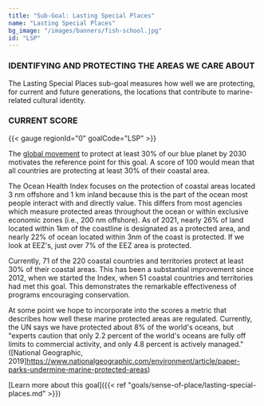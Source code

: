 ```yaml
---
title: "Sub-Goal: Lasting Special Places"
name: "Lasting Special Places"
bg_image: "/images/banners/fish-school.jpg"
id: "LSP"
---
```


### IDENTIFYING AND PROTECTING THE AREAS WE CARE ABOUT
The Lasting Special Places sub-goal measures how well we are protecting, for current and future generations, the locations that contribute to marine-related cultural identity. 

### CURRENT SCORE

{{< gauge regionId="0" goalCode="LSP" >}}

The [global movement](https://worldoceanday.org/take-action/social-media-toolkit/?gclid=Cj0KCQjwt-6LBhDlARIsAIPRQcK8Aw3Gk9-0D6TyFjVJAlnMRJtcVlgLDwl5Q0BYSGuyYzlPp8q28awaAu-FEALw_wcB) to protect at least 30% of our blue planet by 2030 motivates the reference point for this goal. A score of 100 would mean that all countries are protecting at least 30% of their coastal area. 

The Ocean Health Index focuses on the protection of coastal areas located  3 nm offshore and 1 km inland because this is the part of the ocean most people interact with and directly value. This differs from most agencies which measure protected areas throughout the ocean or within exclusive economic zones (i.e., 200 nm offshore). As of 2021, nearly 26% of land located within 1km of the coastline is designated as a protected area, and nearly 22% of ocean located within 3nm of the coast is protected. If we look at EEZ's, just over 7% of the EEZ area is protected.     

Currently, 71 of the 220 coastal countries and territories protect at least 30% of their coastal areas. This has been a substantial improvement since 2012, when we started the Index, when 51 coastal countries and territories had met this goal. This demonstrates the remarkable effectiveness of programs encouraging conservation.

At some point we hope to incorporate into the scores a metric that describes how well these marine protected areas are regulated. Currently, the UN says we have protected about 8% of the world's oceans, but "experts caution that only 2.2 percent of the world's oceans are fully off limits to commercial activity, and only 4.8 percent is actively managed." ([National Geographic, 2019]https://www.nationalgeographic.com/environment/article/paper-parks-undermine-marine-protected-areas)

[Learn more about this goal]({{< ref "goals/sense-of-place/lasting-special-places.md" >}})